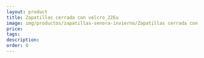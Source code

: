 ```yaml
---
layout: product
title: Zapatillas cerrada con velcro_22Eu
image: img/productos/zapatillas-senora-invierno/Zapatillas cerrada con velcro_22Eu.webp
price: 
tags: 
description: 
order: 0
---
```

